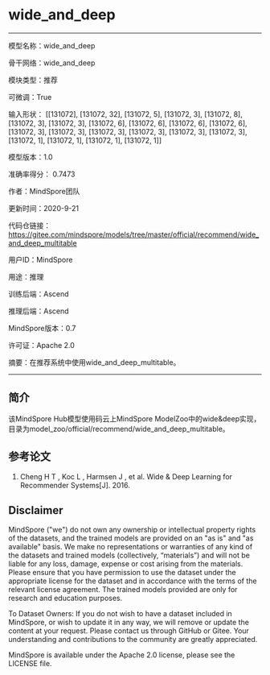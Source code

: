 # wide_and_deep

---

模型名称：wide_and_deep

骨干网络：wide_and_deep

模块类型：推荐

可微调：True

输入形状： [[131072], [131072, 32], [131072, 5], [131072, 3], [131072, 8], [131072, 3],
[131072, 3], [131072, 6], [131072, 6], [131072, 6], [131072, 6], [131072, 3], [131072, 3],
[131072, 3], [131072, 3], [131072, 3], [131072, 3], [131072, 1], [131072, 1], [131072, 1],
[131072, 1]]

模型版本：1.0

准确率得分： 0.7473

作者：MindSpore团队

更新时间：2020-9-21

代码仓链接：<https://gitee.com/mindspore/models/tree/master/official/recommend/wide_and_deep_multitable>

用户ID：MindSpore

用途：推理

训练后端：Ascend

推理后端：Ascend

MindSpore版本：0.7

许可证：Apache 2.0

摘要：在推荐系统中使用wide_and_deep_multitable。

---

## 简介

该MindSpore Hub模型使用码云上MindSpore ModelZoo中的wide&deep实现，目录为model_zoo/official/recommend/wide_and_deep_multitable。

## 参考论文

1. Cheng H T , Koc L , Harmsen J , et al. Wide & Deep Learning for Recommender Systems[J]. 2016.

## Disclaimer

MindSpore ("we") do not own any ownership or intellectual property rights of the datasets, and the trained models are provided on an "as is" and "as available" basis. We make no representations or warranties of any kind of the datasets and trained models (collectively, “materials”) and will not be liable for any loss, damage, expense or cost arising from the materials. Please ensure that you have permission to use the dataset under the appropriate license for the dataset and in accordance with the terms of the relevant license agreement. The trained models provided are only for research and education purposes.

To Dataset Owners: If you do not wish to have a dataset included in MindSpore, or wish to update it in any way, we will remove or update the content at your request. Please contact us through GitHub or Gitee. Your understanding and contributions to the community are greatly appreciated.

MindSpore is available under the Apache 2.0 license, please see the LICENSE file.